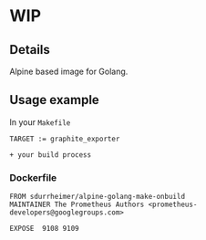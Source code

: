 
# WIP

## Details

Alpine based image for Golang.

## Usage example

In your `Makefile`
```
TARGET := graphite_exporter

+ your build process
```

### Dockerfile
```
FROM sdurrheimer/alpine-golang-make-onbuild
MAINTAINER The Prometheus Authors <prometheus-developers@googlegroups.com>

EXPOSE  9108 9109
```
